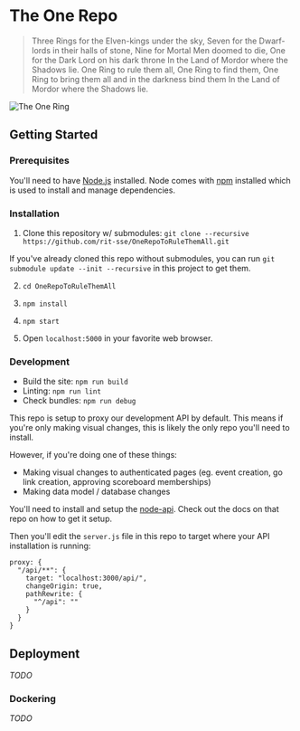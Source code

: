 # The One Repo

> Three Rings for the Elven-kings under the sky,
> Seven for the Dwarf-lords in their halls of stone,
> Nine for Mortal Men doomed to die,
> One for the Dark Lord on his dark throne
> In the Land of Mordor where the Shadows lie.
> One Ring to rule them all, One Ring to find them,
> One Ring to bring them all and in the darkness bind them
> In the Land of Mordor where the Shadows lie.

![The One Ring](https://user-images.githubusercontent.com/13719429/32019514-7b35a020-b99b-11e7-95a2-99e880c80b8b.gif)

## Getting Started

### Prerequisites

You'll need to have [Node.js](https://nodejs.org/en/download/) installed. Node comes with [npm](https://docs.npmjs.com/cli/npm) installed which is used to install and manage dependencies.

### Installation

1. Clone this repository w/ submodules:
`git clone --recursive https://github.com/rit-sse/OneRepoToRuleThemAll.git`

If you've already cloned this repo without submodules, you can run `git submodule update --init --recursive` in this project to get them.

2. `cd OneRepoToRuleThemAll`

3. `npm install`

4. `npm start`

5. Open `localhost:5000` in your favorite web browser.

### Development

* Build the site: `npm run build`
* Linting: `npm run lint`
* Check bundles: `npm run debug`

This repo is setup to proxy our development API by default. This means if you're only making visual changes, this is likely the only repo you'll need to install.

However, if you're doing one of these things:
- Making visual changes to authenticated pages (eg. event creation, go link creation, approving scoreboard memberships)
- Making data model / database changes

You'll need to install and setup the [node-api](https://github.com/rit-sse/node-api). Check out the docs on that repo on how to get it setup.

Then you'll edit the `server.js` file in this repo to target where your API installation is running:

```
proxy: {
  "/api/**": {
    target: "localhost:3000/api/",
    changeOrigin: true,
    pathRewrite: {
      "^/api": ""
    }
  }
}
```

## Deployment

_TODO_

### Dockering

_TODO_

